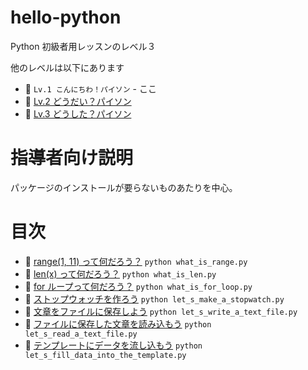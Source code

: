 # hello-python

Python 初級者用レッスンのレベル３

他のレベルは以下にあります

* 📖 `Lv.1 こんにちわ！パイソン` - ここ
* 📖 [Lv.2 どうだい？パイソン](https://github.com/muzudho/howdy_python)
* 📖 [Lv.3 どうした？パイソン](https://github.com/muzudho/whatsup_python)


# 指導者向け説明

パッケージのインストールが要らないものあたりを中心。  


# 目次

* 📄 [range(1, 11) って何だろう？](what_is_range.py) `python what_is_range.py`
* 📄 [len(x) って何だろう？](what_is_len.py) `python what_is_len.py`
* 📄 [for ループって何だろう？](what_is_for_loop.py) `python what_is_for_loop.py`
* 📄 [ストップウォッチを作ろう](let_s_make_a_stopwatch.py) `python let_s_make_a_stopwatch.py`
* 📄 [文章をファイルに保存しよう](let_s_write_a_text_file.py) `python let_s_write_a_text_file.py`
* 📄 [ファイルに保存した文章を読み込もう](let_s_read_a_text_file.py) `python let_s_read_a_text_file.py`
* 📄 [テンプレートにデータを流し込もう](let_s_fill_data_into_the_template.py) `python let_s_fill_data_into_the_template.py`

